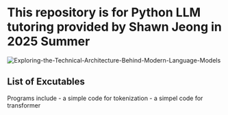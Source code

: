 # This repository is for Python LLM tutoring provided by Shawn Jeong in 2025 Summer 

![Exploring-the-Technical-Architecture-Behind-Modern-Language-Models](https://github.com/user-attachments/assets/113b7682-86b6-4074-aa90-66f8caa60d31)


## List of Excutables
Programs include   - a simple code for tokenization
                   - a simpel code for transformer
